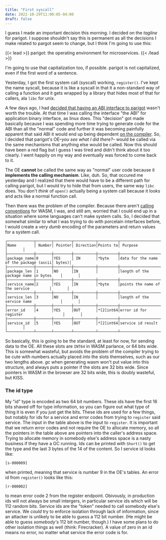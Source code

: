```yaml
---
title: "First syscall"
date: 2022-10-29T11:00:05-04:00
draft: false
---
```

I guess I made an important decision this morning. I decided on the _tagline_ for parigot. I suppose shouldn't say this is permanent as all the decisions I make
related to pargot seem to change, but I think I'm going to use this:

{{< lead >}}  parigot: the operating environment for microservices. {{< /lead >}}

I'm going to use that capitalization too, if possible.  parigot is not capitalized, even if the first word of a sentence.  

Yesterday, I got the first system call (syscall) working, `register()`.  I've kept the name syscall, because it is like a syscall in that it a non-standard
way of calling a function and it gets wrapped by a library that hides most of that for callers, ala `libc` for unix.

A few days ago, I had [decided that having an ABI interface to parigot](../callingconv/) wasn't worth the trouble.
At that time I was calling the interface "the ABI" for application binary interface, as linux does.  This "decision" got made basically because I was spending
more time trying to generate code for the ABI than all the "normal" code and further it was becoming painfully apparent that said ABI it would end up being 
dependent [on the compiler](../compiler_change).  So, I decided that parigot's OE&ndash;_you see what I did there?_&ndash; would be called via the same mechanisms
that anything else would be called. Now this should have been a red flag but I guess I was tired and didn't think about it too clearly.  I went happily on my 
way and eventually was forced to come back to it.

The OE __cannot__ be called the same way as "normal" user code because it __implements the calling mechanism__. Like, duh.  So, that occured me yesterday
and I realized that there would have to be a different path for calling parigot, but I would try to hide that from users, the same way `libc` does.  You 
don't _think_ of `open()` actually being a system call because it looks and acts like a normal function call.

Then there was the problem of the compiler.  Because there aren't [calling conventions](../callingconv/) for WASM, I was, and still am, worried that I could 
end up in a situation where some languages can't make system calls.  So, I decided that somewhat similar to what I was trying to do with porcelain interfaces
before, I would create a very _dumb_ encoding of the parameters and return values for a system call.

<!--- 
Name, Number, Pointer, Direction,Points to, Purpose
package_name,0,YES,IN,*byte,points to the data for the name of the package (ascii, bytes)
package_len,1,NO,IN,,length of the package name in bytes
service_name,2,YES,IN,*byte,points the name of the service
service_len,3,NO,IN,,length of the service name
error_id,4,YES,OUT,*[2]int64,error id for register
service_id,5,YES,OUT,*[2]int64,service id result
https://arthursonzogni.com/Diagon/#Table
--->
```
┌────────────┬───────┬────────┬──────────┬─────────┬───────────────────────────────────────┬───────┐
│Name        │ Number│ Pointer│ Direction│Points to│ Purpose                               │       │
├────────────┼───────┼────────┼──────────┼─────────┼───────────────────────────────────────┼───────┤
│package_name│0      │YES     │ IN       │*byte    │data for the name of the package (ascii│ bytes)│
├────────────┼───────┼────────┼──────────┼─────────┼───────────────────────────────────────┼───────┤
│package_len │1      │NO      │IN        │         │length of the package name in bytes    │       │
├────────────┼───────┼────────┼──────────┼─────────┼───────────────────────────────────────┼───────┤
│service_name│2      │YES     │IN        │*byte    │points the name of the service         │       │
├────────────┼───────┼────────┼──────────┼─────────┼───────────────────────────────────────┼───────┤
│service_len │3      │NO      │IN        │         │length of the service name             │       │
├────────────┼───────┼────────┼──────────┼─────────┼───────────────────────────────────────┼───────┤
│error_id    │4      │YES     │OUT       │*[2]int64│error id for register                  │       │
├────────────┼───────┼────────┼──────────┼─────────┼───────────────────────────────────────┼───────┤
│service_id  │5      │YES     │OUT       │*[2]int64│service id result                      │       │
└────────────┴───────┴────────┴──────────┴─────────┴───────────────────────────────────────┴───────┘
```
So basically, this is going to be the standard, at least for now, for sending data to the OE.  All these slots are `INT64` in WASM parlance, or 64 bits
wide.  This is somewhat wasteful, but avoids the problem of the compiler trying to be cute with numbers actually placed _into_ the slots themselves,
such as our two lengths above. _gc_ when generating wasm won't put value into this structure, and always puts a pointer if the slots are 32 bits wide.
Since pointers in WASM in the browser are 32 bits wide, this is doubly wasteful, but KISS.

### The id type

My "id" type is encoded as two 64 bit numbers.  These ids have the first 16 bits shaved off for type information, so you can figure out what type of thing
it is even if you just get the bits. These ids are used for a few things, but notably for ids for a service and error codes from trying to `register` said
service.  The input in the table above is the input to `register`.   It is important that we return error codes and not require the OE to allocate memory, so 
all the pointers in the table above are pointers into the caller's address space.  Trying to allocate memory in somebody else's address space is a nasty
business if they have a GC running.  Ids can be printed with `Short()` to get the type and the last 3 bytes of the 14 of the content. So I service id looks 
like:
```
[s-000009]
```
when printed, meaning that service is number 9 in the OE's tables.  An error id from `register()` looks like this:
```
[r-000002]
```
to mean error code 2 from the register endpoint.  Obivously, in production ids will not always be small intergers, in particular service ids which will be 
112 random bits.  Service ids are the "token" needed to call somebody else's service. We _could_ try to enforce isolation through lack of information, since
an attacker is unlikely to be able to guess a 112 bit number.  (He might be able to guess _somebody's_ 112 bit number, though.) I have some plans to do
other isolation things as well (think: Firecracker).  A value of zero in an id means no error, no matter what service the error code is for. 
